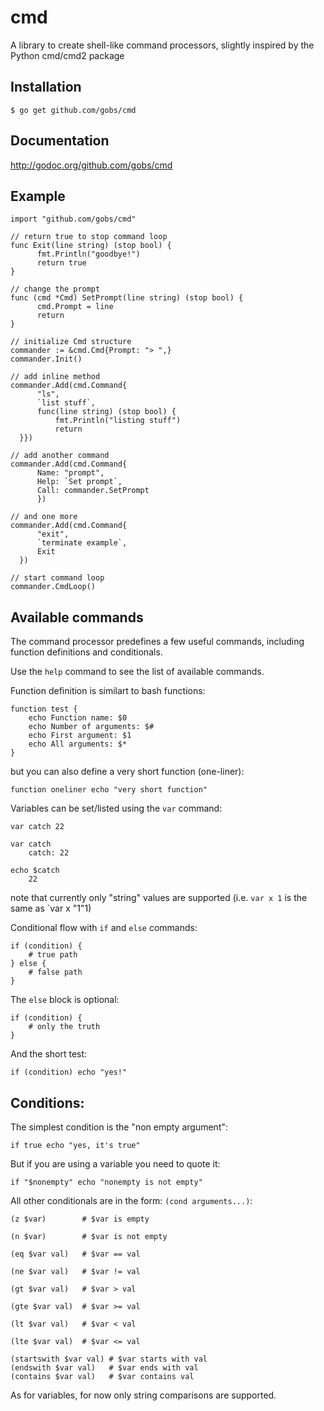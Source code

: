cmd
===

A library to create shell-like command processors, slightly inspired by the Python cmd/cmd2 package

## Installation
    $ go get github.com/gobs/cmd

## Documentation
http://godoc.org/github.com/gobs/cmd

## Example

    import "github.com/gobs/cmd"
    
    // return true to stop command loop
    func Exit(line string) (stop bool) {
          fmt.Println("goodbye!")
          return true
    }
      
    // change the prompt
    func (cmd *Cmd) SetPrompt(line string) (stop bool) {
          cmd.Prompt = line
          return
    }
    
    // initialize Cmd structure
    commander := &cmd.Cmd{Prompt: "> ",}
    commander.Init()
    
    // add inline method
    commander.Add(cmd.Command{
          "ls",
          `list stuff`,
          func(line string) (stop bool) {
              fmt.Println("listing stuff")
              return
	  }})

    // add another command
    commander.Add(cmd.Command{
          Name: "prompt",
          Help: `Set prompt`,
          Call: commander.SetPrompt
          })
    
    // and one more
    commander.Add(cmd.Command{
          "exit",
          `terminate example`,
          Exit
	  })

    // start command loop
    commander.CmdLoop()

## Available commands

The command processor predefines a few useful commands, including function definitions and conditionals.

Use the `help` command to see the list of available commands.

Function definition is similart to bash functions:

    function test {
        echo Function name: $0
        echo Number of arguments: $#
        echo First argument: $1
        echo All arguments: $*
    }

but you can also define a very short function (one-liner):

    function oneliner echo "very short function"

Variables can be set/listed using the `var` command:

    var catch 22

    var catch
        catch: 22

    echo $catch
        22

note that currently only "string" values are supported (i.e. `var x 1` is the same as `var x "1"1)

Conditional flow with `if` and `else` commands:

    if (condition) {
        # true path
    } else {
        # false path
    }

The `else` block is optional:

    if (condition) {
        # only the truth
    }

And the short test:

    if (condition) echo "yes!"

## Conditions:

The simplest condition is the "non empty argument":

    if true echo "yes, it's true"

But if you are using a variable you need to quote it:

    if "$nonempty" echo "nonempty is not empty"

All other conditionals are in the form: `(cond arguments...)`:

    (z $var)        # $var is empty

    (n $var)        # $var is not empty
 
    (eq $var val)   # $var == val

    (ne $var val)   # $var != val

    (gt $var val)   # $var > val

    (gte $var val)  # $var >= val

    (lt $var val)   # $var < val

    (lte $var val)  # $var <= val

    (startswith $var val) # $var starts with val
    (endswith $var val)   # $var ends with val
    (contains $var val)   # $var contains val

As for variables, for now only string comparisons are supported.

